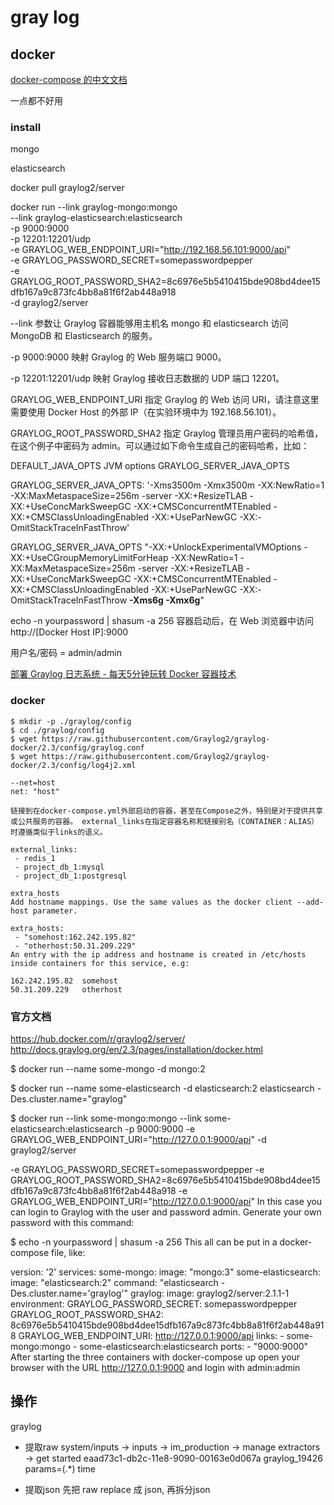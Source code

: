 # gray log

## docker

[docker-compose 的中文文档](https://deepzz.com/post/docker-compose-file.html)

一点都不好用

### install

mongo

elasticsearch

docker pull graylog2/server

docker run --link graylog-mongo:mongo \
           --link graylog-elasticsearch:elasticsearch \
           -p 9000:9000 \
           -p 12201:12201/udp \
           -e GRAYLOG_WEB_ENDPOINT_URI="http://192.168.56.101:9000/api" \
           -e GRAYLOG_PASSWORD_SECRET=somepasswordpepper \
           -e GRAYLOG_ROOT_PASSWORD_SHA2=8c6976e5b5410415bde908bd4dee15dfb167a9c873fc4bb8a81f6f2ab448a918 \
           -d graylog2/server

--link 参数让 Graylog 容器能够用主机名 mongo 和 elasticsearch 访问 MongoDB 和 Elasticsearch 的服务。

-p 9000:9000 映射 Graylog 的 Web 服务端口 9000。

-p 12201:12201/udp 映射 Graylog 接收日志数据的 UDP 端口 12201。

GRAYLOG_WEB_ENDPOINT_URI 指定 Graylog 的 Web 访问 URI，请注意这里需要使用 Docker Host 的外部 IP（在实验环境中为 192.168.56.101）。

GRAYLOG_ROOT_PASSWORD_SHA2 指定 Graylog 管理员用户密码的哈希值，在这个例子中密码为 admin。可以通过如下命令生成自己的密码哈希，比如：

DEFAULT_JAVA_OPTS JVM options
GRAYLOG_SERVER_JAVA_OPTS

GRAYLOG_SERVER_JAVA_OPTS: '-Xms3500m -Xmx3500m -XX:NewRatio=1 -XX:MaxMetaspaceSize=256m -server -XX:+ResizeTLAB -XX:+UseConcMarkSweepGC -XX:+CMSConcurrentMTEnabled -XX:+CMSClassUnloadingEnabled -XX:+UseParNewGC -XX:-OmitStackTraceInFastThrow'

GRAYLOG_SERVER_JAVA_OPTS "-XX:+UnlockExperimentalVMOptions -XX:+UseCGroupMemoryLimitForHeap -XX:NewRatio=1 -XX:MaxMetaspaceSize=256m -server -XX:+ResizeTLAB -XX:+UseConcMarkSweepGC -XX:+CMSConcurrentMTEnabled -XX:+CMSClassUnloadingEnabled -XX:+UseParNewGC -XX:-OmitStackTraceInFastThrow **-Xms6g -Xmx6g**"


echo -n yourpassword | shasum -a 256
容器启动后，在 Web 浏览器中访问 http://[Docker Host IP]:9000

用户名/密码 = admin/admin

[部署 Graylog 日志系统 - 每天5分钟玩转 Docker 容器技术](https://www.ibm.com/developerworks/community/blogs/132cfa78-44b0-4376-85d0-d3096cd30d3f/entry/%E9%83%A8%E7%BD%B2_Graylog_%E6%97%A5%E5%BF%97%E7%B3%BB%E7%BB%9F_%E6%AF%8F%E5%A4%A95%E5%88%86%E9%92%9F%E7%8E%A9%E8%BD%AC_Docker_%E5%AE%B9%E5%99%A8%E6%8A%80%E6%9C%AF_92?lang=en)

### docker

```
$ mkdir -p ./graylog/config
$ cd ./graylog/config
$ wget https://raw.githubusercontent.com/Graylog2/graylog-docker/2.3/config/graylog.conf
$ wget https://raw.githubusercontent.com/Graylog2/graylog-docker/2.3/config/log4j2.xml

--net=host
net: "host"

链接到在docker-compose.yml外部启动的容器，甚至在Compose之外，特别是对于提供共享或公共服务的容器。 external_links在指定容器名称和链接别名（CONTAINER：ALIAS）时遵循类似于links的语义。

external_links:
 - redis_1
 - project_db_1:mysql
 - project_db_1:postgresql

extra_hosts
Add hostname mappings. Use the same values as the docker client --add-host parameter.

extra_hosts:
 - "somehost:162.242.195.82"
 - "otherhost:50.31.209.229"
An entry with the ip address and hostname is created in /etc/hosts inside containers for this service, e.g:

162.242.195.82  somehost
50.31.209.229   otherhost
```

### 官方文档


https://hub.docker.com/r/graylog2/server/
http://docs.graylog.org/en/2.3/pages/installation/docker.html

$ docker run --name some-mongo -d mongo:2

$ docker run --name some-elasticsearch -d elasticsearch:2 elasticsearch -Des.cluster.name="graylog"

$ docker run --link some-mongo:mongo --link some-elasticsearch:elasticsearch -p 9000:9000 -e GRAYLOG_WEB_ENDPOINT_URI="http://127.0.0.1:9000/api" -d graylog2/server

-e GRAYLOG_PASSWORD_SECRET=somepasswordpepper
  -e GRAYLOG_ROOT_PASSWORD_SHA2=8c6976e5b5410415bde908bd4dee15dfb167a9c873fc4bb8a81f6f2ab448a918
  -e GRAYLOG_WEB_ENDPOINT_URI="http://127.0.0.1:9000/api"
In this case you can login to Graylog with the user and password admin. Generate your own password with this command:

  $ echo -n yourpassword | shasum -a 256
This all can be put in a docker-compose file, like:

version: '2'
services:
  some-mongo:
    image: "mongo:3"
  some-elasticsearch:
    image: "elasticsearch:2"
    command: "elasticsearch -Des.cluster.name='graylog'"
  graylog:
    image: graylog2/server:2.1.1-1
    environment:
      GRAYLOG_PASSWORD_SECRET: somepasswordpepper
      GRAYLOG_ROOT_PASSWORD_SHA2: 8c6976e5b5410415bde908bd4dee15dfb167a9c873fc4bb8a81f6f2ab448a918
      GRAYLOG_WEB_ENDPOINT_URI: http://127.0.0.1:9000/api
    links:
      - some-mongo:mongo
      - some-elasticsearch:elasticsearch
    ports:
      - "9000:9000"
After starting the three containers with docker-compose up open your browser with the URL http://127.0.0.1:9000 and login with admin:admin


## 操作

graylog
+ 提取raw  system/inputs -> inputs -> im_production -> manage extractors -> get started
eaad73c1-db2c-11e8-9090-00163e0d067a
graylog_19426
params=(.*) time

+ 提取json 先把 raw replace 成 json, 再拆分json
